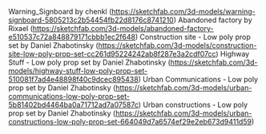 Warning_Signboard by chenkl (https://sketchfab.com/3d-models/warning-signboard-5805213c2b54454fb22d8176c8741210)
Abandoned factory by Rixael (https://sketchfab.com/3d-models/abandoned-factory-e510537c72a848879171cbbb1ec2f648)
Construction site - Low poly prop set by Daniel Zhabotinsky (https://sketchfab.com/3d-models/construction-site-low-poly-prop-set-cc261d95224242ab8f287e3a2cdf07cc)
Highway Stuff - Low poly prop set by Daniel Zhabotinsky (https://sketchfab.com/3d-models/highway-stuff-low-poly-prop-set-510081f7ad4e48898f40c9dcec895438)
Urban Communications - Low poly prop set by Daniel Zhabotinsky (https://sketchfab.com/3d-models/urban-communications-low-poly-prop-set-5b81402bd4464ba0a71712ad7a07587c)
Urban constructions - Low poly prop set by Daniel Zhabotinsky (https://sketchfab.com/3d-models/urban-constructions-low-poly-prop-set-664049d7a6574ef29e2eb673d9411d59)